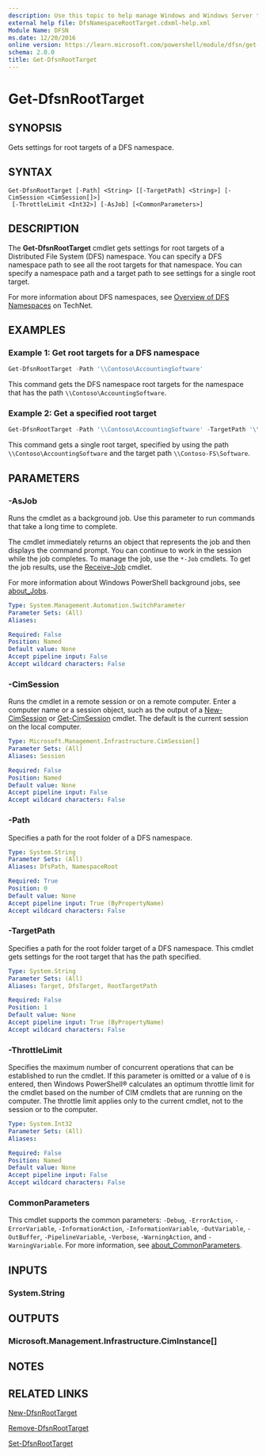 ```yaml
---
description: Use this topic to help manage Windows and Windows Server technologies with Windows PowerShell.
external help file: DfsNamespaceRootTarget.cdxml-help.xml
Module Name: DFSN
ms.date: 12/20/2016
online version: https://learn.microsoft.com/powershell/module/dfsn/get-dfsnroottarget?view=windowsserver2025-ps&wt.mc_id=ps-gethelp
schema: 2.0.0
title: Get-DfsnRootTarget
---
```


# Get-DfsnRootTarget

## SYNOPSIS
Gets settings for root targets of a DFS namespace.

## SYNTAX

```
Get-DfsnRootTarget [-Path] <String> [[-TargetPath] <String>] [-CimSession <CimSession[]>]
 [-ThrottleLimit <Int32>] [-AsJob] [<CommonParameters>]
```

## DESCRIPTION

The **Get-DfsnRootTarget** cmdlet gets settings for root targets of a Distributed File System (DFS)
namespace. You can specify a DFS namespace path to see all the root targets for that namespace. You
can specify a namespace path and a target path to see settings for a single root target.

For more information about DFS namespaces, see
[Overview of DFS Namespaces](https://technet.microsoft.com/library/cc730736) on TechNet.

## EXAMPLES

### Example 1: Get root targets for a DFS namespace

```powershell
Get-DfsnRootTarget -Path '\\Contoso\AccountingSoftware'
```

This command gets the DFS namespace root targets for the namespace that has the path
`\\Contoso\AccountingSoftware`.

### Example 2: Get a specified root target

```powershell
Get-DfsnRootTarget -Path '\\Contoso\AccountingSoftware' -TargetPath '\\Contoso-FS\Software'
```

This command gets a single root target, specified by using the path `\\Contoso\AccountingSoftware`
and the target path `\\Contoso-FS\Software`.

## PARAMETERS

### -AsJob

Runs the cmdlet as a background job. Use this parameter to run commands that take a long time to
complete.

The cmdlet immediately returns an object that represents the job and then displays the command
prompt. You can continue to work in the session while the job completes. To manage the job, use the
`*-Job` cmdlets. To get the job results, use the
[Receive-Job](https://go.microsoft.com/fwlink/?LinkID=113372) cmdlet.

For more information about Windows PowerShell background jobs, see
[about_Jobs](https://go.microsoft.com/fwlink/?LinkID=113251).

```yaml
Type: System.Management.Automation.SwitchParameter
Parameter Sets: (All)
Aliases:

Required: False
Position: Named
Default value: None
Accept pipeline input: False
Accept wildcard characters: False
```

### -CimSession

Runs the cmdlet in a remote session or on a remote computer.
Enter a computer name or a session object, such as the output of a
[New-CimSession](https://go.microsoft.com/fwlink/p/?LinkId=227967) or
[Get-CimSession](https://go.microsoft.com/fwlink/p/?LinkId=227966) cmdlet. The default is the
current session on the local computer.

```yaml
Type: Microsoft.Management.Infrastructure.CimSession[]
Parameter Sets: (All)
Aliases: Session

Required: False
Position: Named
Default value: None
Accept pipeline input: False
Accept wildcard characters: False
```

### -Path

Specifies a path for the root folder of a DFS namespace.

```yaml
Type: System.String
Parameter Sets: (All)
Aliases: DfsPath, NamespaceRoot

Required: True
Position: 0
Default value: None
Accept pipeline input: True (ByPropertyName)
Accept wildcard characters: False
```

### -TargetPath

Specifies a path for the root folder target of a DFS namespace. This cmdlet gets settings for the
root target that has the path specified.

```yaml
Type: System.String
Parameter Sets: (All)
Aliases: Target, DfsTarget, RootTargetPath

Required: False
Position: 1
Default value: None
Accept pipeline input: True (ByPropertyName)
Accept wildcard characters: False
```

### -ThrottleLimit

Specifies the maximum number of concurrent operations that can be established to run the cmdlet. If
this parameter is omitted or a value of `0` is entered, then Windows PowerShell® calculates an
optimum throttle limit for the cmdlet based on the number of CIM cmdlets that are running on the
computer. The throttle limit applies only to the current cmdlet, not to the session or to the
computer.

```yaml
Type: System.Int32
Parameter Sets: (All)
Aliases:

Required: False
Position: Named
Default value: None
Accept pipeline input: False
Accept wildcard characters: False
```

### CommonParameters

This cmdlet supports the common parameters: `-Debug`, `-ErrorAction`, `-ErrorVariable`,
`-InformationAction`, `-InformationVariable`, `-OutVariable`, `-OutBuffer`, `-PipelineVariable`,
`-Verbose`, `-WarningAction`, and `-WarningVariable`. For more information, see
[about_CommonParameters](https://go.microsoft.com/fwlink/?LinkID=113216).

## INPUTS

### System.String

## OUTPUTS

### Microsoft.Management.Infrastructure.CimInstance[]

## NOTES

## RELATED LINKS

[New-DfsnRootTarget](./New-DfsnRootTarget.md)

[Remove-DfsnRootTarget](./Remove-DfsnRootTarget.md)

[Set-DfsnRootTarget](./Set-DfsnRootTarget.md)
